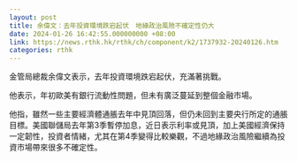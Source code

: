 ```yaml
---
layout: post
title: 余偉文：去年投資環境跌宕起伏　地緣政治風險不確定性仍大
date: 2024-01-26 16:42:55.000000000 +08:00
link: https://news.rthk.hk/rthk/ch/component/k2/1737932-20240126.htm
categories: rthk
---
```


金管局總裁余偉文表示，去年投資環境跌宕起伏，充滿著挑戰。

他表示，年初歐美有銀行流動性問題，但未有廣泛蔓延到整個金融市場。

他指，雖然一些主要經濟體通脹去年中見頂回落，但仍未回到主要央行所定的通脹目標。美國聯儲局去年第3季暫停加息，近日表示利率或見頂，加上美國經濟保持一定韌性，投資者情緒，尤其在第4季變得比較樂觀，不過地緣政治風險繼續為投資市場帶來很多不確定性。
